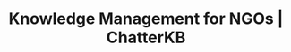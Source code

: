 ---
layout: marketing-solutions
permalink: /solutions/ngo

# SEO and metadata
title: "Knowledge Management for NGOs | ChatterKB"
description: "Transform your NGO's institutional knowledge into actionable workflows, grant reports, and program documentation without the manual overhead."

# Page content
hero:
  title: "Your NGO's Knowledge. Organized and Actionable."
  split_title:
    main: "Your NGO's Knowledge."
    highlight: "Organized and Actionable."
  description: "Transform program knowledge into automated workflows and living impact dashboards. Write grant requirements in plain English, get intelligent systems that learn from every program success."
  image: "/assets/images/marketing/hero-image.webp"
  primary_button:
    text: "Start Free Trial"
    url: "https://app.chatterkb.com/auth/signup"
  secondary_button:
    text: "Schedule Demo"
    url: "https://calendar.google.com/calendar/u/0/appointments/schedules/AcZssZ0oYQ10osj27ugUfwOrSoV893uJ-kWPhIKNBhII5bTlwc3j6HdkEunH29TciGeOttFjfxqEn92O"

problems:
  section_title: "Common NGO Knowledge Challenges"
  items:
    - title: "Grant Reports That Drain Resources"
      description: "Your team spends weeks recreating impact stories and data that already exists. Every reporting cycle means less time for actual program work and community impact."
    - title: "Manual Program Tracking That Should Be Automated"
      description: "Your team follows complex program workflows manually because converting grant requirements into automated tracking systems requires technical expertise you don't have."
    - title: "Static Impact Reports in a Dynamic Mission Environment"
      description: "Impact dashboards and donor reports are outdated the moment you create them. You need living impact tracking that updates automatically as program data flows in."

solution:
  title: "From Scattered Knowledge to Intelligent Impact Automation"
  description: "ChatterKB captures your program expertise and converts it into automated workflows and dynamic impact dashboards. Describe grant requirements in plain English—get intelligent systems that execute and learn from program outcomes."
  image: "/assets/images/marketing/workflow-diagram.webp"
  steps:
    - title: "Capture & Convert Program Knowledge"
      description: "Upload grant documents, program reports, and impact data. Describe new program workflows in plain English—ChatterKB converts them into executable automation."
      image: "/assets/images/marketing/workflow-step1.webp"
      badges:
        - "Grant Workflow Automation"
        - "Program Tracking"
        - "Impact Measurement"
        - "Donor Reporting"
        - "Field Data Integration"
    - title: "Create Living Impact Dashboards"
      description: "Build dynamic dashboards that automatically update with program outcomes, impact metrics, and donor requirements. Real-time mission intelligence without manual reporting."
      image: "/assets/images/marketing/workflow-step2.webp"
      badges:
        - "Impact Metrics"
        - "Program Outcomes"
        - "Donor Dashboards"
        - "Community Data"
    - title: "Execute & Learn from Program Success"
      description: "Program workflows execute automatically and get smarter with each successful intervention. The system builds mission memory, improving program recommendations over time."
      image: "/assets/images/marketing/workflow-step3.webp"
      badges:
        - "Automated Program Execution"
        - "Impact Learning"
        - "Mission Intelligence"

features:
  tagline: "CAPTURE • AUTOMATE • AMPLIFY"
  title: "Built for Mission-Driven Organizations"
  items:
    - icon: "bi-file-earmark-text"
      title: "Prose-to-Program Automation"
      description: "Convert grant requirements into executable program workflows by describing them in plain English. No technical complexity—just write mission-driven processes."
      image: "/assets/images/marketing/feature-pin.png"
    - icon: "bi-graph-up"
      title: "Living Impact Dashboards"
      description: "Create dynamic dashboards that automatically update with program outcomes, impact metrics, and donor requirements. Always current mission intelligence."
      image: "/assets/images/marketing/feature-docs.webp"
    - icon: "bi-people"
      title: "Memory-Centric Mission Intelligence"
      description: "System learns from every program success, community interaction, and impact measurement. Mission knowledge compounds over time, amplifying program effectiveness."
      image: "/assets/images/marketing/feature-sop.png"
    - icon: "bi-clock"
      title: "Intelligent Grant Reporting"
      description: "Automated report generation that gets smarter with each funding cycle. Timeline execution tracks program progress without exposing technical complexity."
      image: "/assets/images/marketing/feature-team.webp"

branded_content:
  title: "Turn Mission Expertise Into Donor Engagement"
  description: "Create branded, public knowledge bases that showcase your program expertise while building donor trust. Position your NGO as the go-to authority in your cause area."
  image: "/assets/images/marketing/custom-branding.webp"
  features:
    - title: "Custom Mission Branding"
      description: "Add your organization's logo, colors, and custom CSS for complete brand control"
    - title: "Donor Trust & Engagement"
      description: "Build donor confidence through transparent impact stories and program insights"
    - title: "Cause Area Leadership"
      description: "Position your NGO as the expert authority in your mission field"
    - title: "Community Self-Service Hub"
      description: "Reduce support load with intelligent, branded program resources"

enterprise:
  title: "Enterprise-Grade Security Without the Enterprise Headaches"
  description: "Deploy ChatterKB on your infrastructure with complete data sovereignty, advanced RAG capabilities for program document intelligence, and zero-trust security architecture designed for mission-critical operations."

cta:
  title: "Ready to Amplify Your Impact?"
  description: "See how ChatterKB can help your NGO work smarter, preserve knowledge, and focus on what matters most with intelligent automation that learns from mission expertise."
  image: "/assets/images/marketing/product-screenshot.png"
  primary_button:
    text: "Start Free Trial"
    url: "https://app.chatterkb.com/auth/signup"
  secondary_button:
    text: "Schedule Demo"
    url: "https://calendar.google.com/calendar/u/0/appointments/schedules/AcZssZ0oYQ10osj27ugUfwOrSoV893uJ-kWPhIKNBhII5bTlwc3j6HdkEunH29TciGeOttFjfxqEn92O"
--- 